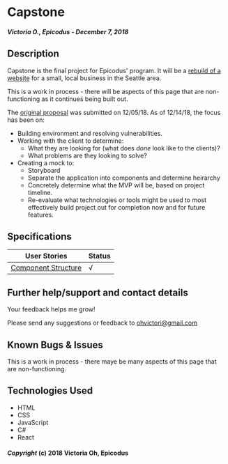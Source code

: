 # Capstone

##### Victoria O., Epicodus - December 7, 2018

## Description

Capstone is the final project for Epicodus' program. It will be a [rebuild of a website](https://atthepeakcafe.weebly.com/) for a small, local business in the Seattle area.

This is a work in process - there will be aspects of this page that are non-functioning as it continues being built out.

The [original proposal](https://docs.google.com/document/d/1zBrqdBsdz7zHvyJbsR9m74gMBd3m7z2Ocx__aKxWPM4/edit?usp=sharing) was submitted on 12/05/18. As of 12/14/18, the focus has been on:

- Building environment and resolving vulnerabilities.
- Working with the client to determine:
  - What they are looking for (what does _*done*_ look like to the clients)?
  - What problems are they looking to solve?
- Creating a mock to:
  - Storyboard
  - Separate the application into components and determine heirarchy
  - Concretely determine what the MVP will be, based on project timeline.
  - Re-evaluate what technologies or tools might be used to most effectively build project out for completion now and for future features.

## Specifications

| User Stories                                                                                               | Status |
| ---------------------------------------------------------------------------------------------------------- | ------ |
| [Component Structure ](https://drive.google.com/file/d/1N_rpiPu8BWFBReqskOTEA3Anw2aRsh-1/view?usp=sharing) | √      |

## Further help/support and contact details

Your feedback helps me grow!

Please send any suggestions or feedback to ohvictori@gmail.com

## Known Bugs & Issues

This is a work in process - there maye be many aspects of this page that are non-functioning.

## Technologies Used

- HTML
- CSS
- JavaScript
- C#
- React

#### _Copyright_ (c) 2018 Victoria Oh, Epicodus
